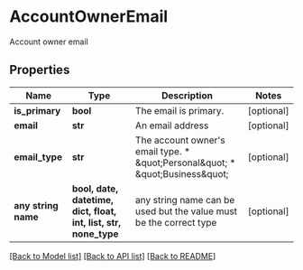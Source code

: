 # AccountOwnerEmail

Account owner email

## Properties
Name | Type | Description | Notes
------------ | ------------- | ------------- | -------------
**is_primary** | **bool** | The email is primary. | [optional] 
**email** | **str** | An email address | [optional] 
**email_type** | **str** | The account owner&#39;s email type.  * \&quot;Personal\&quot;   * \&quot;Business\&quot; | [optional] 
**any string name** | **bool, date, datetime, dict, float, int, list, str, none_type** | any string name can be used but the value must be the correct type | [optional]

[[Back to Model list]](../README.md#documentation-for-models) [[Back to API list]](../README.md#documentation-for-api-endpoints) [[Back to README]](../README.md)


